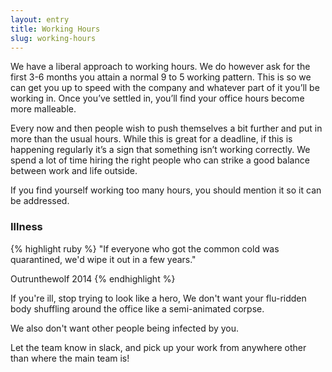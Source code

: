 ```yaml
---
layout: entry
title: Working Hours
slug: working-hours
---
```


We have a liberal approach to working hours. We do however ask for the first 3-6 months you attain a normal 9 to 5 working pattern. This is so we can get you up to speed with the company and whatever part of it you’ll be working in. Once you’ve settled in, you’ll find your office hours become more malleable.

Every now and then people wish to push themselves a bit further and put in more than the usual hours. While this is great for a deadline, if this is happening regularly it’s a sign that something isn’t working correctly. We spend a lot of time hiring the right people who can strike a good balance between work and life outside.

If you find yourself working too many hours, you should mention it so it can be addressed.

### Illness

{% highlight ruby %}
"If everyone who got the common cold was quarantined, we'd wipe it out in a few years."

Outrunthewolf 2014
{% endhighlight %}

If you're ill, stop trying to look like a hero, We don't want your flu-ridden body shuffling around the office like a semi-animated corpse.

We also don't want other people being infected by you.

Let the team know in slack, and pick up your work from anywhere other than where the main team is!
